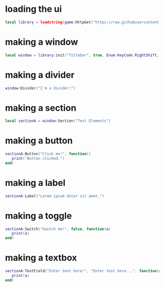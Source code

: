 # loading the ui

```lua
local library = loadstring(game:HttpGet("https://raw.githubusercontent.com/CoolManYesYes/RealUiLib/refs/heads/main/Source.lua"))()
````

# making a window

```lua
local window = library:init("Titlebar", true, Enum.KeyCode.RightShift, true)
```

# making a divider

```lua
window:Divider("I'm a divider!")
```

# making a section

```lua
local sectionA = window:Section("Test Elements")
```
# making a button

```lua
sectionA:Button("Click me!", function()
   print("Button clicked.")
end)
```

# making a label

```lua
sectionA:Label("Lorem ipsum dolor sit amet.")
```
# making a toggle

```lua
sectionA:Switch("Switch me!", false, function(a)
   print(a)
end)
```
# making a textbox

```lua
sectionA:TextField("Enter text here!", "Enter text here...", function(a)
   print(a)
end)
```
